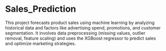 # Sales_Prediction
This project forecasts product sales using machine learning by analyzing historical data and factors like advertising spend, promotions, and customer segmentation. It involves data preprocessing (missing values, outlier removal, feature scaling) and uses the XGBoost regressor to predict sales and optimize marketing strategies.
